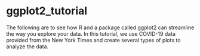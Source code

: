 # ggplot2_tutorial
The following are to see how R and a package called ggplot2 can streamline the way you explore your data. In this tutorial, we use COVID-19 data provided from the New York Times and create several types of plots to analyze the data. 
